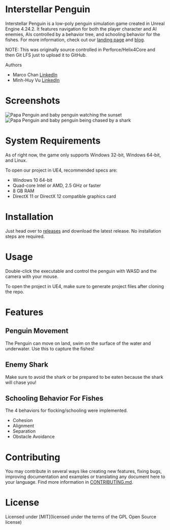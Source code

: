 # Interstellar Penguin
Interstellar Penguin is a low-poly penguin simulation game created in Unreal Engine 4.24.2. It features navigation for both the player character and AI enemies, AIs controlled by a behavior tree, and schooling behavior for the fishes. For more information, check out our [landing page](https://interstellar-penguin.herokuapp.com/) and [blog](https://medium.com/@trulymhvu/pengwings-afd0ce096e3b).

NOTE: This was originally source controlled in Perforce/Helix4Core and then Git LFS just to upload it to GitHub.

Authors
* Marco Chan [LinkedIn](https://www.linkedin.com/in/inspiredtolive)
* Minh-Huy Vu [LinkedIn](https://www.linkedin.com/in/minh-huy-v-531911188/)

# Screenshots
![Papa Penguin and baby penguin watching the sunset](https://i.imgur.com/w21h8B8.jpg)
![Papa Penguin and baby penguin being chased by a shark](https://i.imgur.com/SxIvGqh.jpg)

# System Requirements

As of right now, the game only supports Windows 32-bit, Windows 64-bit, and Linux.

To open our project in UE4, recommended specs are:

* Windows 10 64-bit
* Quad-core Intel or AMD, 2.5 GHz or faster
* 8 GB RAM
* DirectX 11 or DirectX 12 compatible graphics card

# Installation

Just head over to [releases](https://github.com/inspiredtolive/Interstellar_Penguin/releases) and download the latest release. No installation steps are required.

# Usage

Double-click the executable and control the penguin with WASD and the camera with your mouse.

To open the project in UE4, make sure to generate project files after cloning the repo.

# Features

## Penguin Movement

The Penguin can move on land, swim on the surface of the water and underwater. Use this to capture the fishes!

## Enemy Shark

Make sure to avoid the shark or be prepared to be eaten because the shark will chase you!

## Schooling Behavior For Fishes

The 4 behaviors for flocking/schooling were implemented.
* Cohesion
* Alignment
* Separation
* Obstacle Avoidance

# Contributing

You may contribute in several ways like creating new features, fixing bugs, improving documentation and examples or translating any document here to your language. Find more information in [CONTRIBUTING.md](https://github.com/inspiredtolive/Interstellar_Penguin/blob/master/Contributing.md).

# License

Licensed under [MIT](licensed under the terms of the GPL Open Source license)
